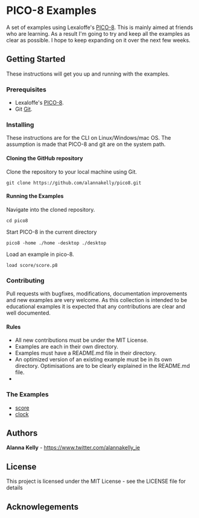 # PICO-8 Examples

A set of examples using Lexaloffe's [PICO-8](https://www.lexaloffle.com/pico-8.php). This is mainly aimed at friends who are learning. As a result I'm going to try and keep all the examples as clear as possible. I hope to keep expanding on it over the next few weeks.

## Getting Started

These instructions will get you up and running with the examples.

### Prerequisites

* Lexaloffe's [PICO-8](https://www.lexaloffe.com/pico-8.php).
* Git [Git](https://git-scm.com/).

### Installing

These instructions are for the CLI on Linux/Windows/mac OS. The assumption is made that PICO-8 and git are on the system path.


#### Cloning the GitHub repository
Clone the repository to your local machine using Git.

```
git clone https://github.com/alannakelly/pico8.git
```

#### Running the Examples

Navigate into the cloned repository.
```
cd pico8
```

Start PICO-8 in the current directory
```
pico8 -home ./home -desktop ./desktop
```

Load an example in pico-8.
```
load score/score.p8
```

### Contributing

Pull requests with bugfixes, modifications, documentation improvements and new examples are very welcome. As this collection is intended to be educational examples it is expected that any contributions are clear and well documented.

#### Rules
* All new contributions must be under the MIT License.
* Examples are each in their own directory.
* Examples must have a README.md file in their directory.
* An optimized version of an existing example must be in its own directory. Optimisations are to be clearly explained in the README.md file.
* 

### The Examples

* [score](score/README.md)
* [clock](clock/README.md)

## Authors

**Alanna Kelly** - https://www.twitter.com/alannakelly_ie

## License

This project is licensed under the MIT License - see the LICENSE file for details

## Acknowlegements
